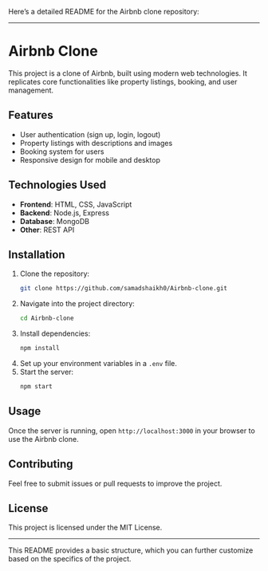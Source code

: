 Here’s a detailed README for the Airbnb clone repository:

---

# Airbnb Clone

This project is a clone of Airbnb, built using modern web technologies. It replicates core functionalities like property listings, booking, and user management.

## Features
- User authentication (sign up, login, logout)
- Property listings with descriptions and images
- Booking system for users
- Responsive design for mobile and desktop

## Technologies Used
- **Frontend**: HTML, CSS, JavaScript
- **Backend**: Node.js, Express
- **Database**: MongoDB
- **Other**: REST API

## Installation

1. Clone the repository:
   ```bash
   git clone https://github.com/samadshaikh0/Airbnb-clone.git
   ```
2. Navigate into the project directory:
   ```bash
   cd Airbnb-clone
   ```
3. Install dependencies:
   ```bash
   npm install
   ```
4. Set up your environment variables in a `.env` file.
5. Start the server:
   ```bash
   npm start
   ```

## Usage
Once the server is running, open `http://localhost:3000` in your browser to use the Airbnb clone.

## Contributing
Feel free to submit issues or pull requests to improve the project.

## License
This project is licensed under the MIT License.

---

This README provides a basic structure, which you can further customize based on the specifics of the project.
